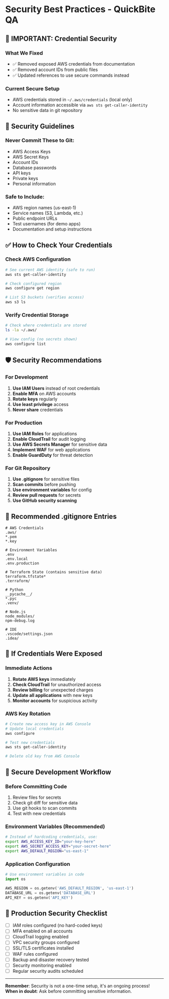 # Security Best Practices - QuickBite QA

## 🚨 **IMPORTANT: Credential Security**

### **What We Fixed**
- ✅ Removed exposed AWS credentials from documentation
- ✅ Removed account IDs from public files
- ✅ Updated references to use secure commands instead

### **Current Secure Setup**
- AWS credentials stored in `~/.aws/credentials` (local only)
- Account information accessible via `aws sts get-caller-identity`
- No sensitive data in git repository

## 🔐 **Security Guidelines**

### **Never Commit These to Git:**
- AWS Access Keys
- AWS Secret Keys
- Account IDs
- Database passwords
- API keys
- Private keys
- Personal information

### **Safe to Include:**
- AWS region names (us-east-1)
- Service names (S3, Lambda, etc.)
- Public endpoint URLs
- Test usernames (for demo apps)
- Documentation and setup instructions

## ✅ **How to Check Your Credentials**

### **Check AWS Configuration**
```bash
# See current AWS identity (safe to run)
aws sts get-caller-identity

# Check configured region
aws configure get region

# List S3 buckets (verifies access)
aws s3 ls
```

### **Verify Credential Storage**
```bash
# Check where credentials are stored
ls -la ~/.aws/

# View config (no secrets shown)
aws configure list
```

## 🛡️ **Security Recommendations**

### **For Development**
1. **Use IAM Users** instead of root credentials
2. **Enable MFA** on AWS accounts
3. **Rotate keys** regularly
4. **Use least privilege** access
5. **Never share** credentials

### **For Production**
1. **Use IAM Roles** for applications
2. **Enable CloudTrail** for audit logging
3. **Use AWS Secrets Manager** for sensitive data
4. **Implement WAF** for web applications
5. **Enable GuardDuty** for threat detection

### **For Git Repository**
1. **Use .gitignore** for sensitive files
2. **Scan commits** before pushing
3. **Use environment variables** for config
4. **Review pull requests** for secrets
5. **Use GitHub security scanning**

## 📁 **Recommended .gitignore Entries**

```gitignore
# AWS Credentials
.aws/
*.pem
*.key

# Environment Variables
.env
.env.local
.env.production

# Terraform State (contains sensitive data)
terraform.tfstate*
.terraform/

# Python
__pycache__/
*.pyc
.venv/

# Node.js
node_modules/
npm-debug.log

# IDE
.vscode/settings.json
.idea/
```

## 🔄 **If Credentials Were Exposed**

### **Immediate Actions**
1. **Rotate AWS keys** immediately
2. **Check CloudTrail** for unauthorized access
3. **Review billing** for unexpected charges
4. **Update all applications** with new keys
5. **Monitor accounts** for suspicious activity

### **AWS Key Rotation**
```bash
# Create new access key in AWS Console
# Update local credentials
aws configure

# Test new credentials
aws sts get-caller-identity

# Delete old key from AWS Console
```

## 📝 **Secure Development Workflow**

### **Before Committing Code**
1. Review files for secrets
2. Check git diff for sensitive data
3. Use git hooks to scan commits
4. Test with new credentials

### **Environment Variables (Recommended)**
```bash
# Instead of hardcoding credentials, use:
export AWS_ACCESS_KEY_ID="your-key-here"
export AWS_SECRET_ACCESS_KEY="your-secret-here"
export AWS_DEFAULT_REGION="us-east-1"
```

### **Application Configuration**
```python
# Use environment variables in code
import os

AWS_REGION = os.getenv('AWS_DEFAULT_REGION', 'us-east-1')
DATABASE_URL = os.getenv('DATABASE_URL')
API_KEY = os.getenv('API_KEY')
```

## 🚀 **Production Security Checklist**

- [ ] IAM roles configured (no hard-coded keys)
- [ ] MFA enabled on all accounts
- [ ] CloudTrail logging enabled
- [ ] VPC security groups configured
- [ ] SSL/TLS certificates installed
- [ ] WAF rules configured
- [ ] Backup and disaster recovery tested
- [ ] Security monitoring enabled
- [ ] Regular security audits scheduled

---

**Remember**: Security is not a one-time setup, it's an ongoing process!  
**When in doubt**: Ask before committing sensitive information.

